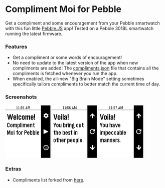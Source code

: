 # Compliment Moi for Pebble
Get a compliment and some encouragement from your Pebble smartwatch with this fun little [Pebble.JS](https://github.com/pebble/pebblejs) app! Tested on a Pebble 301BL smartwatch running the latest firmware.

### Features
- Get a compliment or some words of encouragement!
- No need to update to the latest version of the app when new compliments are added! The [compliments.json](compliments.json) file that contains all the compliments is fetched whenever you run the app.
- When enabled, the all-new "Big Brain Mode" setting sometimes specifically tailors compliments to better match the current time of day.

### Screenshots
![home](Screenshots/home.png)
![compliment](Screenshots/compliment1.png)
![compliment](Screenshots/compliment3.png)

### Extras
- Compliments list forked from [here](https://gist.github.com/bmatheny/59cd6b745f464bd5599e0d9ab924903c).
